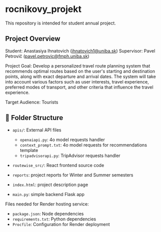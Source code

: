 # rocnikovy_projekt
This repository is intended for student annual project.

## Project Overview

Student: Anastasiya Ihnatovich (ihnatovich1@uniba.sk)
Supervisor: Pavel Petrovič (pavel.petrovic@fmph.uniba.sk)

Project Goal:
Develop a personalized travel route planning system that recommends optimal routes based on the user's starting and destination points, along with exact departure and arrival dates. The system will take into account various factors such as user interests, travel experience, preferred modes of transport, and other criteria that influence the travel experience.

Target Audience:
Tourists

## 📁 Folder Structure

- `apis/`: External API files
  - `openaiapi.py`: 4o model requests handler
  - `context_prompt.txt`: 4o model requests for recommendations template 
  - `tripadvisorapi.py`: TripAdvisor requests handler

- `routewise_src/`: React frontend source code
- `reports`: project reports for Winter and Summer semesters
- `index.html`: project description page
- `main.py`: simple backend Flask app

Files needed for Render hosting service:
- `package.json`: Node dependencies
- `requirements.txt`: Python dependencies
- `Procfile`: Configuration for Render deployment
